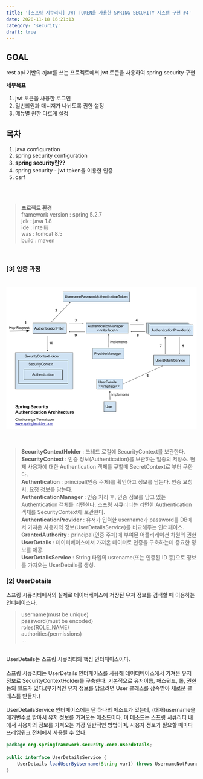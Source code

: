 ```yaml
---
title: '[스프링 시큐리티] JWT TOKEN을 사용한 SPRING SECURITY 시스템 구현 #4'
date: 2020-11-18 16:21:13
category: 'security'
draft: true
---
```


## GOAL
rest api 기반의 ajax를 쓰는 프로젝트에서 jwt 토큰을 사용하여 spring security 구현

**세부목표**<br>
1. jwt 토큰을 사용한 로그인<br>
2. 일반회원과 매니저가 나뉘도록 권한 설정<br>
3. 메뉴별 권한 다르게 설정<br>

## 목차
1. java configuration<br>
2. spring security configuration<br>
3. **spring security란??**<br>
4. spring security - jwt token을 이용한 인증<br> 
5. csrf
<br>
<br>

><strong>프로젝트 환경</strong><br>
>framework version : spring 5.2.7<br>
>jdk : java 1.8<br>
>ide : intellij<br>
>was : tomcat 8.5<br>
>build : maven<br>

<br>


### [3] 인증 과정<br><br>


 
![](./images/springsecurity_basicauth_02.png)

<br>

>**SecurityContextHolder** : 쓰레드 로컬에 SecurityContext를 보관한다.<br>
>**SecurityContext** : 인증 정보(Authentication)를 보관하는 일종의 저장소. 현재 사용자에 대한 Authentication 객체를 구할때 SecretContext로 부터 구한다.<br>
>**Authentication** : principal(인증 주체)를 확인하고 정보를 담는다. 인증 요청 시, 요청 정보를 담는다.<br>
>**AuthenticationManager** : 인증 처리 후, 인증 정보를 담고 있는 Authentication 객체를 리턴한다. 스프링 시큐리티는 리턴한 Authentication 객체를 SecurityContext에 보관한다.<br>
>**AuthenticationProvider** : 유저가 입력한 username과 password를 DB에서 가져온 사용자의 정보(UserDetailsService)를 비교해주는 인터페이스.<br>
>**GrantedAuthority** : principal(인증 주체)에 부여된 어플리케이션 차원의 권한<br>
>**UserDetails** : 데이터베이스에서 가져온 데이터로 인증을 구축하는데 중요한 정보를 제공.<br>
>**UserDetailsService** : String 타입의 usrename(또는 인증된 ID 등)으로 정보를 가져오는 UserDetails를 생성.<br>



### [2] UserDetails

스프링 시큐리티에서의 실제로 데이터베이스에 저장된 유저 정보를 검색할 때 이용하는 인터페이스다.<br>

> username(must be unique)<br>
> password(must be encoded)<br>
> roles(ROLE_NAME)<br>
> authorities(permissions)<br>
> ...

<br>
UserDetails는 스프링 시큐리티의 핵심 인터페이스이다.
<br><br>
스프링 시큐리티는 UserDetails 인터페이스를 사용해 데이터베이스에서 가져온 유저 정보로 SecurityContextHolder를 구축한다.
기본적으로 유저이름, 패스워드, 롤, 권한 등의 필드가 있다.(부가적인 유저 정보를 담으려면 User 클래스를 상속받아 새로운 클래스를 만들자.)
<br><br>
UserDetailsService 인터페이스에는 단 하나의 메소드가 있는데, (대개)username을 매개변수로 받아서 유저 정보를 가져오는 메소드이다.
이 메소드는 스프링 시큐리티 내에서 사용자의 정보를 가져오는 가장 일반적인 방법이며, 사용자 정보가 필요할 때마다 프레임워크 전체에서 사용될 수 있다.

```java
package org.springframework.security.core.userdetails;

public interface UserDetailsService {
    UserDetails loadUserByUsername(String var1) throws UsernameNotFoundException;
}
```
<br>




<br>














